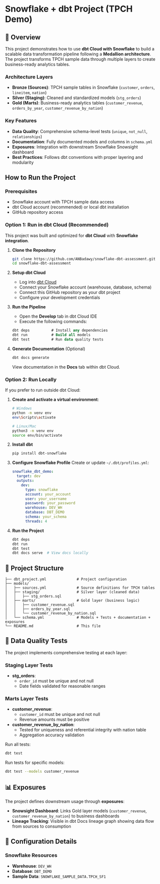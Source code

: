 # Snowflake + dbt Project (TPCH Demo)

## 📖 Overview

This project demonstrates how to use **dbt Cloud with Snowflake** to build a scalable data transformation pipeline following a **Medallion architecture**. The project transforms TPCH sample data through multiple layers to create business-ready analytics tables.

### Architecture Layers
- **Bronze (Sources)**: TPCH sample tables in Snowflake (`customer`, `orders`, `lineitem`, `nation`)
- **Silver (Staging)**: Cleaned and standardized models (`stg_orders`)
- **Gold (Marts)**: Business-ready analytics tables (`customer_revenue`, `orders_by_year`, `customer_revenue_by_nation`)

### Key Features
- **Data Quality**: Comprehensive schema-level tests (`unique`, `not_null`, `relationships`)
- **Documentation**: Fully documented models and columns in `schema.yml`
- **Exposures**: Integration with downstream Snowflake Snowsight dashboard
- **Best Practices**: Follows dbt conventions with proper layering and modularity

## How to Run the Project

### Prerequisites
- Snowflake account with TPCH sample data access
- dbt Cloud account (recommended) or local dbt installation
- GitHub repository access

### Option 1: Run in dbt Cloud (Recommended)

This project was built and optimized for **dbt Cloud** with **Snowflake integration**.

1. **Clone the Repository**
   ```bash
   git clone https://github.com/ANBadawy/snowflake-dbt-assessment.git
   cd snowflake-dbt-assessment
   ```

2. **Setup dbt Cloud**
   - Log into [dbt Cloud](https://cloud.getdbt.com/)
   - Connect your Snowflake account (warehouse, database, schema)
   - Connect this GitHub repository as your dbt project
   - Configure your development credentials

3. **Run the Pipeline**
   - Open the **Develop** tab in dbt Cloud IDE
   - Execute the following commands:
   ```sql
   dbt deps          # Install any dependencies
   dbt run           # Build all models
   dbt test          # Run data quality tests
   ```

4. **Generate Documentation** (Optional)
   ```sql
   dbt docs generate
   ```
   View documentation in the **Docs** tab within dbt Cloud.

### Option 2: Run Locally

If you prefer to run outside dbt Cloud:

1. **Create and activate a virtual environment**:
   ```bash
   # Windows
   python -m venv env
   env\Scripts\activate

   # Linux/Mac
   python3 -m venv env
   source env/bin/activate
   ```

2. **Install dbt**
   ```bash
   pip install dbt-snowflake
   ```

3. **Configure Snowflake Profile**
   Create or update `~/.dbt/profiles.yml`:
   ```yaml
   snowflake_dbt_demo:
     target: dev
     outputs:
       dev:
         type: snowflake
         account: your_account
         user: your_username
         password: your_password
         warehouse: DEV_WH
         database: DBT_DEMO
         schema: your_schema
         threads: 4
   ```
4. **Run the Project**
   ```bash
   dbt deps
   dbt run
   dbt test
   dbt docs serve  # View docs locally
   ```

## 📂 Project Structure

```
├── dbt_project.yml              # Project configuration
├── models/
│   ├── sources.yml              # Source definitions for TPCH tables
│   ├── staging/                 # Silver layer (cleaned data)
│   │   ├── stg_orders.sql
│   ├── marts/                   # Gold layer (business logic)
│   │   ├── customer_revenue.sql
│   │   ├── orders_by_year.sql
│   │   └── customer_revenue_by_nation.sql
│   └── schema.yml               # Models + Tests + documentation + exposures
└── README.md                    # This file
```

## 🧪 Data Quality Tests

The project implements comprehensive testing at each layer:

### Staging Layer Tests
- **stg_orders**: 
  - `order_id` must be unique and not null
  - Date fields validated for reasonable ranges

### Marts Layer Tests
- **customer_revenue**: 
  - `customer_id` must be unique and not null
  - Revenue amounts must be positive
- **customer_revenue_by_nation**: 
  - Tested for uniqueness and referential integrity with nation table
  - Aggregation accuracy validation

Run all tests:
```bash
dbt test
```

Run tests for specific models:
```bash
dbt test --models customer_revenue
```

## 📊 Exposures

The project defines downstream usage through **exposures**:

- **Snowsight Dashboard**: Links Gold layer models (`customer_revenue`, `customer_revenue_by_nation`) to business dashboards
- **Lineage Tracking**: Visible in dbt Docs lineage graph showing data flow from sources to consumption

## 🔧 Configuration Details

### Snowflake Resources
- **Warehouse**: `DEV_WH`
- **Database**: `DBT_DEMO`
- **Sample Data**: `SNOWFLAKE_SAMPLE_DATA.TPCH_SF1`
